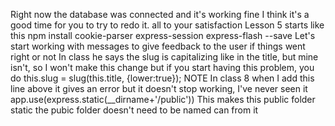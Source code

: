 Right now the database was connected and it's working fine
I think it's a good time for you to try to redo it. all to your satisfaction
Lesson 5 starts like this npm install cookie-parser express-session express-flash --save
Let's start working with messages to give feedback to the user if things went right or not
In class he says the slug is capitalizing like in the title, but mine isn't, so I won't make this change
but if you start having this problem, you do
   this.slug = slug(this.title, {lower:true});
   NOTE In class 8 when I add this line above it gives an error but it doesn't stop working, I've never seen it
   app.use(express.static(__dirname+'/public')) This makes this public folder static the pubic folder doesn't need to be named can from it

